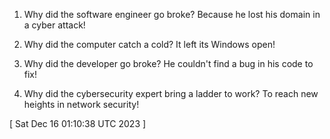  
1. Why did the software engineer go broke? Because he lost his domain in a cyber attack!

2. Why did the computer catch a cold? It left its Windows open!

3. Why did the developer go broke? He couldn't find a bug in his code to fix!

4. Why did the cybersecurity expert bring a ladder to work? To reach new heights in network security!
 
[ 
Sat Dec 16 01:10:38 UTC 2023
 ]
